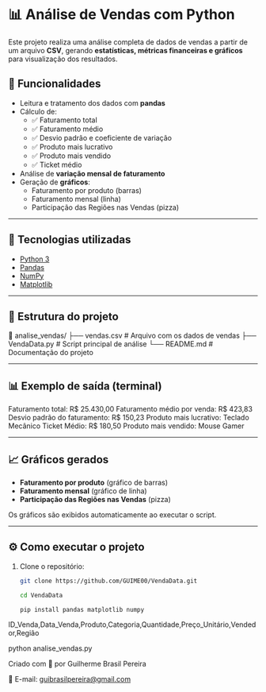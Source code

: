 # 📊 Análise de Vendas com Python

Este projeto realiza uma análise completa de dados de vendas a partir de um arquivo **CSV**, gerando **estatísticas, métricas financeiras e gráficos** para visualização dos resultados.

## 🚀 Funcionalidades

- Leitura e tratamento dos dados com **pandas**
- Cálculo de:
  - ✅ Faturamento total  
  - ✅ Faturamento médio  
  - ✅ Desvio padrão e coeficiente de variação  
  - ✅ Produto mais lucrativo  
  - ✅ Produto mais vendido  
  - ✅ Ticket médio  
- Análise de **variação mensal de faturamento**
- Geração de **gráficos**:
  - Faturamento por produto (barras)
  - Faturamento mensal (linha)
  - Participação das Regiões nas Vendas (pizza)

---

## 🧩 Tecnologias utilizadas

- [Python 3](https://www.python.org/)
- [Pandas](https://pandas.pydata.org/)
- [NumPy](https://numpy.org/)
- [Matplotlib](https://matplotlib.org/)

---

## 📁 Estrutura do projeto

📂 analise_vendas/
├── vendas.csv # Arquivo com os dados de vendas
├── VendaData.py # Script principal de análise
└── README.md # Documentação do projeto


---

## 📊 Exemplo de saída (terminal)

Faturamento total: R$ 25.430,00
Faturamento médio por venda: R$ 423,83
Desvio padrão do faturamento: R$ 150,23
Produto mais lucrativo: Teclado Mecânico
Ticket Médio: R$ 180,50
Produto mais vendido: Mouse Gamer


---

## 📈 Gráficos gerados

- **Faturamento por produto** (gráfico de barras)
- **Faturamento mensal** (gráfico de linha)
- **Participação das Regiões nas Vendas** (pizza)

Os gráficos são exibidos automaticamente ao executar o script.

---

## ⚙️ Como executar o projeto

1. Clone o repositório:
   ```bash
   git clone https://github.com/GUIME00/VendaData.git

   cd VendaData

   pip install pandas matplotlib numpy

ID_Venda,Data_Venda,Produto,Categoria,Quantidade,Preço_Unitário,Vendedor,Região

python analise_vendas.py

Criado com 💙 por Guilherme Brasil Pereira

📧 E-mail: guibrasilpereira@gmail.com

